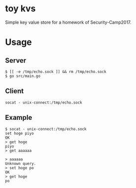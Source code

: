 # toy kvs

Simple key value store for a homework of Security-Camp2017.

# Usage

## Server
```shell
$ [[ -e /tmp/echo.sock ]] && rm /tmp/echo.sock
$ go src/main.go
```

## Client
```shell
socat - unix-connect:/tmp/echo.sock
```


## Example

```shell
$ socat - unix-connect:/tmp/echo.sock
set hoge piyo
OK
> get hoge
piyo
> get aaaaaa

> aaaaaa
Unknown query.
> set hoge po
OK
> get hoge
po
```

